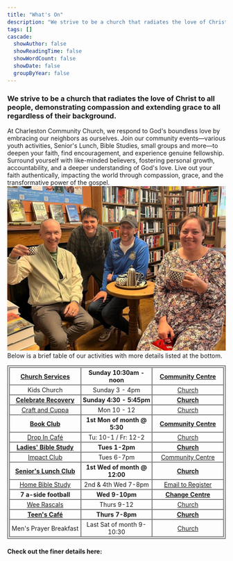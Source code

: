 ```yaml
---
title: "What's On"
description: "We strive to be a church that radiates the love of Christ to all people, demonstrating compassion and extending grace to all regardless of their background."
tags: []
cascade:
  showAuthor: false
  showReadingTime: false
  showWordCount: false
  showDate: false
  groupByYear: false
---
```

### We strive to be a church that radiates the love of Christ to all people, demonstrating compassion and extending grace to all regardless of their background.

At Charleston Community Church, we respond to God's boundless love by embracing our neighbors as ourselves. Join our community events—various youth activities, Senior's Lunch, Bible Studies, small groups and more—to deepen your faith, find encouragement, and experience genuine fellowship. Surround yourself with like-minded believers, fostering personal growth, accountability, and a deeper understanding of God's love. Live out your faith authentically, impacting the world through compassion, grace, and the transformative power of the gospel. 
![Some Friendly Faces You'll Find around CCC](smiles.jpeg)
Below is a brief table of our activities with more details listed at the bottom.



<style>
table, th, td {
  border: 2px solid gray;
  border-collapse: collapse;
  padding: 2px;
  table-layout: fixed;
  width: 100%;
}
th, td {
   width: 33%; /* Distribute width evenly among three columns */
 }

</style>

| **[Church Services](/whats-on/sunday-services)** | **Sunday 10:30am - noon** | **[Community Centre](../../../contact/#charleston-community-centre)** | 
| :----------------------: | :-----------: | :-----------: |
| Kids Church | Sunday 3 - 4pm | [Church](../../../contact/#charleston-community-church) | 
| **[Celebrate Recovery](/whats-on/celebrate-recovery/)** | **Sunday 4:30 - 5:45pm** | **[Church](../../../contact/#charleston-community-church)** | 
| [Craft and Cuppa](/whats-on/craft-and-cuppa) | Mon 10 - 12 | [Church](../../../contact/#charleston-community-church) | 
| **[Book Club](/whats-on/book-club)** | **1st Mon of month @ 5:30** | **[Community Centre](../../../contact/#charleston-community-centre)** | 
| [Drop In Café](/whats-on/cafes/cafe) | Tu: 10-1 / Fr: 12-2 | [Church](../../../contact/#charleston-community-church) | 
| **[Ladies' Bible Study](/whats-on/bible-studies/ladies-bible-study)** | **Tues 1-2pm** | **[Church](../../../contact/#charleston-community-church)** | 
| [Impact Club](/whats-on/childrens-activities/impact-youth-club) | Tues 6-7pm | [Community Centre](../../../contact/#charleston-community-centre) | 
| **[Senior's Lunch Club](/whats-on/seniors-lunch)** | **1st Wed of month @ 12:00** | **[Church](../../../contact/#charleston-community-church)** |
| [Home Bible Study](/whats-on/bible-studies/home-group-bible-study) | 2nd & 4th Wed 7-8pm | [Email to Register](../../../contact/#contact-form) | 
| **7 a-side football** | **Wed 9-10pm** | **[Change Centre](https://streetsoccerscotland.org/change-is-almost-here/)** | 
| [Wee Rascals](/whats-on/childrens-activities/toddlers) | Thurs 9-12 | [Church](../../../contact/#charleston-community-church) | 
| **[Teen's Café](/whats-on/childrens-activities/teens-cafe)** | **Thurs 7-8pm** | **[Church](../../../contact/#charleston-community-church)** | 
| Men's Prayer Breakfast | Last Sat of month 9-10:30 | [Church](../../../contact/#charleston-community-church) | 


#### Check out the finer details here:

